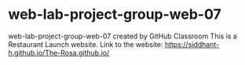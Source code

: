 # web-lab-project-group-web-07
web-lab-project-group-web-07 created by GitHub Classroom
This is a Restaurant Launch website.
Link to the website:
https://siddhant-h.github.io/The-Rosa.github.io/

